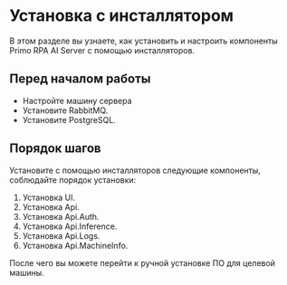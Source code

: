 # Установка с инсталлятором

В этом разделе вы узнаете, как установить и настроить компоненты Primo RPA AI Server с помощью инсталляторов.

## Перед началом работы

* Настройте машину сервера
* Установите RabbitMQ.
* Установите PostgreSQL.

## Порядок шагов
Установите с помощью инсталляторов следующие компоненты, соблюдайте порядок установки:
1. Установка UI.
1. Установка Api.
1. Установка Api.Auth.
1. Установка Api.Inference.
1. Установка Api.Logs.
1. Установка Api.MachineInfo.


После чего вы можете перейти к ручной установке ПО для целевой машины.
